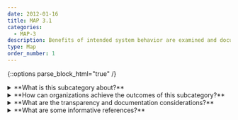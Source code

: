 ```yaml
---
date: 2012-01-16
title: MAP 3.1
categories:
  - MAP-3
description: Benefits of intended system behavior are examined and documented.
type: Map
order_number: 1
---
```


{::options parse_block_html="true" /}


<details>
<summary markdown="span">**What is this subcategory about?**</summary>
<br>
AI system benefits should counterbalance the inherent risks and implicit and explicit costs. To identify system benefits, organizations should define and document system purpose and utility, along with foreseeable costs, risks, and negative impacts. Credible justification for anticipated benefits beyond the status quo should be clarified and documented.

</details>

<details>
<summary markdown="span">**How can organizations achieve the outcomes of this subcategory?**</summary>

* Utilize participatory approaches and engage with system end users to evaluate system efficacy and interpretability of AI task output. 
* Incorporate stakeholder feedback about perceived system benefits beyond the status quo. 
* Align system requirements with intended purpose and document decisions. 
* Perform context analysis related to time frame, safety concerns, geographic area, physical environment, ecosystems, social environment, and cultural norms within the intended setting (or conditions that closely approximate the intended setting).

</details>

<details>
<summary markdown="span">**What are the transparency and documentation considerations?**</summary>
<br>
**Transparency Considerations – Key Questions: MAP 3.1**
- Did you communicate the benefits of the AI system to users?
- Did you provide appropriate training material and disclaimers to users on how to adequately use the AI system?
- Did your organization implement a risk management system to address risks involved in deploying the identified AI solution (e.g. personnel risk or changes to commercial objectives)?

**AI Transparency Resources: MAP 3.1**
- Intel.gov: AI Ethics Framework for Intelligence Community  - 2020
- GAO-21-519SP: AI Accountability Framework for Federal Agencies & Other Entities
- Assessment List for Trustworthy AI (ALTAI) - The High-Level Expert Group on AI – 2019

</details>

<details>
<summary markdown="span">**What are some informative references?**</summary>    
<br>
Roel Dobbe, Thomas Krendl Gilbert, and Yonatan Mintz. 2021. Hard choices in artificial intelligence. Artificial Intelligence 300 (14 July 2021), 103555, ISSN 0004-3702. DOI: https://doi.org/10.1016/j.artint.2021.103555

Samir Passi and Solon Barocas. 2019. Problem Formulation and Fairness. In Proceedings of the Conference on Fairness, Accountability, and Transparency (FAT* '19). Association for Computing Machinery, New York, NY, USA, 39–48. https://doi.org/10.1145/3287560.3287567

</details>
